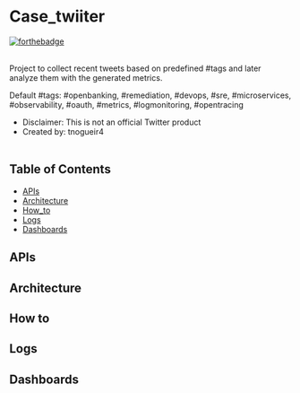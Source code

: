 # Case_twiiter
[![forthebadge](https://forthebadge.com/images/badges/made-with-python.svg)](https://forthebadge.com)
<br/><br/>

Project to collect recent tweets based on predefined #tags and later analyze them with the generated metrics.

Default #tags:
#openbanking, #remediation, #devops, #sre, #microservices, #observability, #oauth, #metrics, #logmonitoring, #opentracing
<br/>

* Disclaimer: This is not an official Twitter product
* Created by: tnogueir4
<br/><br/>

## Table of Contents
 - [APIs](#apis)
 - [Architecture](#architecture)
 - [How_to](#howto)
 - [Logs](#logs)
 - [Dashboards](#dashboards)

## <a name="apis">APIs</a>
## <a name="architecture">Architecture</a>
## <a name="howto">How to</a>
## <a name="logs">Logs</a>
## <a name="dashboards">Dashboards</a>
